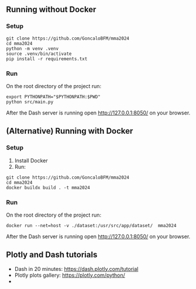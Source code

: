 ## Running without Docker
### Setup
```
git clone https://github.com/GoncaloBFM/mma2024
cd mma2024
python -m venv .venv
source .venv/bin/activate
pip install -r requirements.txt
```

### Run
On the root directory of the project run:
```
export PYTHONPATH="$PYTHONPATH:$PWD"
python src/main.py
```

After the Dash server is running open http://127.0.0.1:8050/ on your browser.

## (Alternative) Running with Docker
### Setup
1) Install Docker
2) Run:
```
git clone https://github.com/GoncaloBFM/mma2024
cd mma2024
docker buildx build . -t mma2024
```

### Run
On the root directory of the project run:
```
docker run --net=host -v ./dataset:/usr/src/app/dataset/  mma2024
```

After the Dash server is running open http://127.0.0.1:8050/ on your browser.

## Plotly and Dash tutorials
- Dash in 20 minutes: https://dash.plotly.com/tutorial
- Plotly plots gallery: https://plotly.com/python/
- 